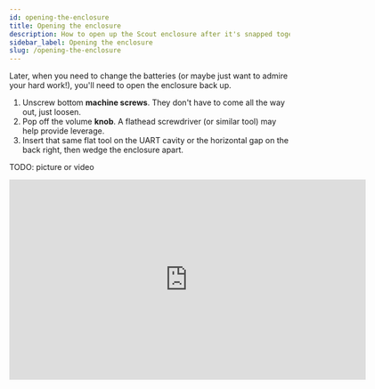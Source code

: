 ```yaml
---
id: opening-the-enclosure
title: Opening the enclosure
description: How to open up the Scout enclosure after it's snapped together.
sidebar_label: Opening the enclosure
slug: /opening-the-enclosure
---
```


Later, when you need to change the batteries (or maybe just want to admire your hard work!), you'll need to open the enclosure back up.

1. Unscrew bottom **machine screws**. They don't have to come all the way out, just loosen.
2. Pop off the volume **knob**. A flathead screwdriver (or similar tool) may help provide leverage.
3. Insert that same flat tool on the UART cavity or the horizontal gap on the back right, then wedge the enclosure apart.

TODO: picture or video

<p><iframe src="https://player.vimeo.com/video/589544440" width="640" height="360" frameborder="0" allow="autoplay; fullscreen" allowfullscreen></iframe></p>
